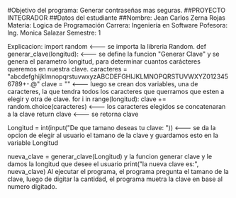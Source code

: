 
#Objetivo del programa: Generar contraseñas mas seguras.
##PROYECTO INTEGRADOR
##Datos del estudiante
##Nombre: Jean Carlos Zerna Rojas
Materia: Logica de Programación
Carrera: Ingeniería en Software
Pofesora: Ing. Monica Salazar
Semestre: 1

Explicacion: 
import random <--- se importa la libreria Random.
def generar_clave(longitud): <--- se define la funcion "Generar Clave" y se genera el parametro longitud, para determinar cuantos carácteres queremos en nuestra clave.
    caracteres = "abcdefghijklmnopqrstuvwxyzABCDEFGHIJKLMNOPQRSTUVWXYZ0123456789+-.@"
    clave = "" <--- luego se crean dos variables, una de caracteres, la que tendra todos los caracteres que querramos que esten a elegir  y otra de clave.
    for i in range(longitud):
        clave += random.choice(caracteres) <--- los caracteres elegidos se concatenaran a la clave 
    return clave <--- se retorna clave

Longitud = int(input("De que tamano deseas tu clave: ")) <--- se da la opcion de elegir al usuario el tamano de la clave y guardamos esto en la variable Longitud

nueva_clave = generar_clave(Longitud) y la funcion generar clave y le damos la longitud que desee el usuario
print("la nueva clave es:", nueva_clave)
 
Al ejecutar el programa, el programa pregunta el tamano de la clave, luego de digitar la cantidad, el programa muetra la clave en base al numero digitado.


